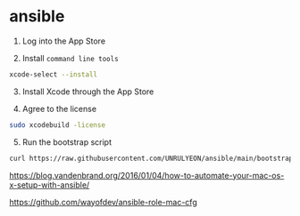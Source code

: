# ansible

1. Log into the App Store

2. Install `command line tools`

```bash
xcode-select --install
```

3. Install Xcode through the App Store

4. Agree to the license

```bash
sudo xcodebuild -license
```

5. Run the bootstrap script

```bash
curl https://raw.githubusercontent.com/UNRULYEON/ansible/main/bootstrap-mac | bash
```

https://blog.vandenbrand.org/2016/01/04/how-to-automate-your-mac-os-x-setup-with-ansible/

https://github.com/wayofdev/ansible-role-mac-cfg
